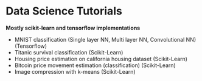 # Data Science Tutorials

**Mostly scikit-learn and tensorflow implementations**

* MNIST classification (Single layer NN, Multi layer NN, Convolutional NN) (Tensorflow)
* Titanic survival classification (Scikit-Learn)
* Housing price estimation on california housing dataset (Scikit-Learn)
* Bitcoin price movement estimation (classification) (Scikit-Learn)
* Image compression with k-means (Scikit-Learn)
